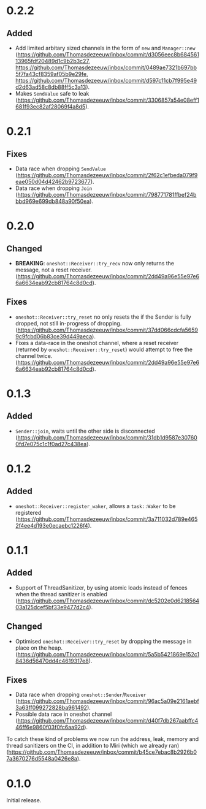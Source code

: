 # 0.2.2

## Added

* Add limited arbitary sized channels in the form of `new` and `Manager::new`
  (https://github.com/Thomasdezeeuw/inbox/commit/d3056eec8b68456113965fdf20489d1c9b2b3c27,
  https://github.com/Thomasdezeeuw/inbox/commit/0489ae7321b697bb5f7fa43cf8359af05b9e29fe,
  https://github.com/Thomasdezeeuw/inbox/commit/d597c11cb7f995e49d2d63ad58c8db88ff5c3a13).
* Makes `SendValue` safe to leak
  (https://github.com/Thomasdezeeuw/inbox/commit/3306857a54e08eff1681f93ec82af28069f4a8d5).

# 0.2.1

## Fixes

* Data race when dropping `SendValue`
  (https://github.com/Thomasdezeeuw/inbox/commit/2f62c1efbeda079f9eae050d04d42462b9723677).
* Data race when dropping `Join`
  (https://github.com/Thomasdezeeuw/inbox/commit/798771781ffbef24bbbd969e699db848a90f50ea).

# 0.2.0

## Changed

* **BREAKING**: `oneshot::Receiver::try_recv` now only returns the message, not a
  reset receiver.
  (https://github.com/Thomasdezeeuw/inbox/commit/2dd49a96e55e97e66a6634eab92cb81764c8d0cd).

## Fixes

* `oneshot::Receiver::try_reset` no only resets the if the Sender is fully
  dropped, not still in-progress of dropping.
  (https://github.com/Thomasdezeeuw/inbox/commit/37dd066cdcfa56599c9fcbd06b83ce39d449aeca).
* Fixes a data-race in the oneshot channel, where a reset receiver (returned by
  `oneshot::Receiver::try_reset`) would attempt to free the channel twice.
  (https://github.com/Thomasdezeeuw/inbox/commit/2dd49a96e55e97e66a6634eab92cb81764c8d0cd).

# 0.1.3

## Added

* `Sender::join`, waits until the other side is disconnected
  (https://github.com/Thomasdezeeuw/inbox/commit/31db1d9587e307600fd7e075c1c1f0ad27c438ea).

# 0.1.2

## Added

* `oneshot::Receiver::register_waker`, allows a `task::Waker` to be registered
  (https://github.com/Thomasdezeeuw/inbox/commit/3a711032d789e4652f4ee4d193e0ecaebc1226f4).

# 0.1.1

## Added

* Support of ThreadSanitizer, by using atomic loads instead of fences when the
  thread sanitizer is enabled
  (https://github.com/Thomasdezeeuw/inbox/commit/dc5202e0d621856403a125dcef5bf33e9477d2c4).

## Changed

* Optimised `oneshot::Receiver::try_reset` by dropping the message in place on
  the heap.
  (https://github.com/Thomasdezeeuw/inbox/commit/5a5b5421869e152c18436d56470dd4c4619317e8).

## Fixes

* Data race when dropping `oneshot::Sender`/`Receiver`
  (https://github.com/Thomasdezeeuw/inbox/commit/96ac5a09e2161aebf3a63ff099272828ba961492).
* Possible data race in oneshot channel
  (https://github.com/Thomasdezeeuw/inbox/commit/d40f7db267aabffc446ff6e9860f03f0fc6aa92d).

To catch these kind of problems we now run the address, leak, memory and thread
sanitizers on the CI, in addition to Miri (which we already ran)
(https://github.com/Thomasdezeeuw/inbox/commit/b45ce7ebac8b2926b07a3670276d5548a0426e8a).

# 0.1.0

Initial release.
